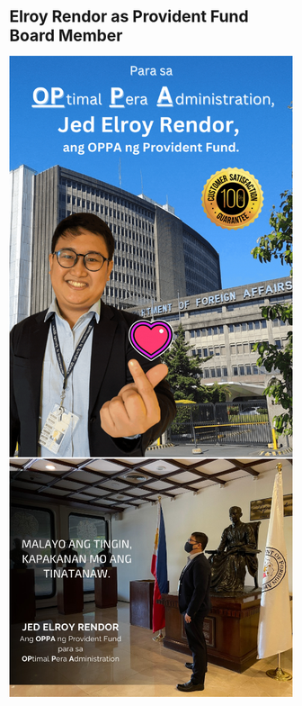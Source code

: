 # Elroy Rendor as Provident Fund Board Member

![campaign1](/assets/images/prf2023/PRF2023_01.gif)
![campaign2](/assets/images/prf2023/PRF2023_02.jpg)
